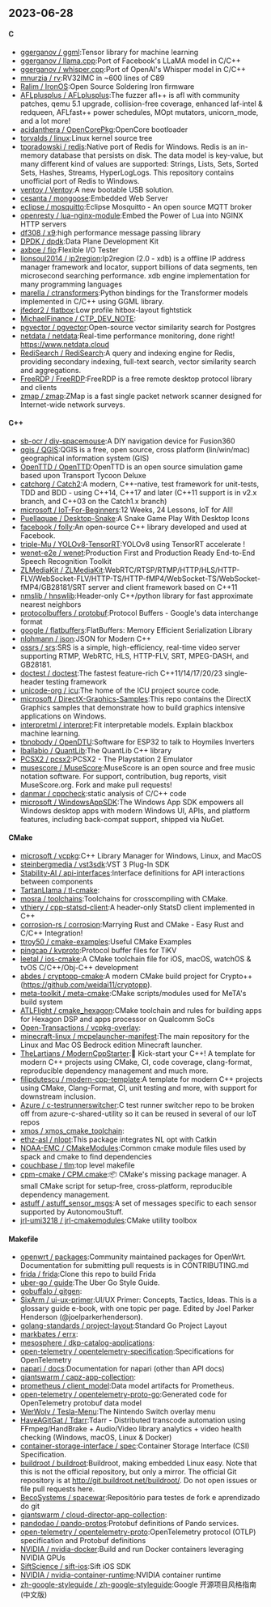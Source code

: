 ## 2023-06-28

#### C
* [ggerganov / ggml](https://github.com/ggerganov/ggml):Tensor library for machine learning
* [ggerganov / llama.cpp](https://github.com/ggerganov/llama.cpp):Port of Facebook's LLaMA model in C/C++
* [ggerganov / whisper.cpp](https://github.com/ggerganov/whisper.cpp):Port of OpenAI's Whisper model in C/C++
* [mnurzia / rv](https://github.com/mnurzia/rv):RV32IMC in ~600 lines of C89
* [Ralim / IronOS](https://github.com/Ralim/IronOS):Open Source Soldering Iron firmware
* [AFLplusplus / AFLplusplus](https://github.com/AFLplusplus/AFLplusplus):The fuzzer afl++ is afl with community patches, qemu 5.1 upgrade, collision-free coverage, enhanced laf-intel & redqueen, AFLfast++ power schedules, MOpt mutators, unicorn_mode, and a lot more!
* [acidanthera / OpenCorePkg](https://github.com/acidanthera/OpenCorePkg):OpenCore bootloader
* [torvalds / linux](https://github.com/torvalds/linux):Linux kernel source tree
* [tporadowski / redis](https://github.com/tporadowski/redis):Native port of Redis for Windows. Redis is an in-memory database that persists on disk. The data model is key-value, but many different kind of values are supported: Strings, Lists, Sets, Sorted Sets, Hashes, Streams, HyperLogLogs. This repository contains unofficial port of Redis to Windows.
* [ventoy / Ventoy](https://github.com/ventoy/Ventoy):A new bootable USB solution.
* [cesanta / mongoose](https://github.com/cesanta/mongoose):Embedded Web Server
* [eclipse / mosquitto](https://github.com/eclipse/mosquitto):Eclipse Mosquitto - An open source MQTT broker
* [openresty / lua-nginx-module](https://github.com/openresty/lua-nginx-module):Embed the Power of Lua into NGINX HTTP servers
* [df308 / x9](https://github.com/df308/x9):high performance message passing library
* [DPDK / dpdk](https://github.com/DPDK/dpdk):Data Plane Development Kit
* [axboe / fio](https://github.com/axboe/fio):Flexible I/O Tester
* [lionsoul2014 / ip2region](https://github.com/lionsoul2014/ip2region):Ip2region (2.0 - xdb) is a offline IP address manager framework and locator, support billions of data segments, ten microsecond searching performance. xdb engine implementation for many programming languages
* [marella / ctransformers](https://github.com/marella/ctransformers):Python bindings for the Transformer models implemented in C/C++ using GGML library.
* [jfedor2 / flatbox](https://github.com/jfedor2/flatbox):Low profile hitbox-layout fightstick
* [MichaelFinance / CTP_DEV_NOTE](https://github.com/MichaelFinance/CTP_DEV_NOTE):
* [pgvector / pgvector](https://github.com/pgvector/pgvector):Open-source vector similarity search for Postgres
* [netdata / netdata](https://github.com/netdata/netdata):Real-time performance monitoring, done right! https://www.netdata.cloud
* [RediSearch / RediSearch](https://github.com/RediSearch/RediSearch):A query and indexing engine for Redis, providing secondary indexing, full-text search, vector similarity search and aggregations.
* [FreeRDP / FreeRDP](https://github.com/FreeRDP/FreeRDP):FreeRDP is a free remote desktop protocol library and clients
* [zmap / zmap](https://github.com/zmap/zmap):ZMap is a fast single packet network scanner designed for Internet-wide network surveys.

#### C++
* [sb-ocr / diy-spacemouse](https://github.com/sb-ocr/diy-spacemouse):A DIY navigation device for Fusion360
* [qgis / QGIS](https://github.com/qgis/QGIS):QGIS is a free, open source, cross platform (lin/win/mac) geographical information system (GIS)
* [OpenTTD / OpenTTD](https://github.com/OpenTTD/OpenTTD):OpenTTD is an open source simulation game based upon Transport Tycoon Deluxe
* [catchorg / Catch2](https://github.com/catchorg/Catch2):A modern, C++-native, test framework for unit-tests, TDD and BDD - using C++14, C++17 and later (C++11 support is in v2.x branch, and C++03 on the Catch1.x branch)
* [microsoft / IoT-For-Beginners](https://github.com/microsoft/IoT-For-Beginners):12 Weeks, 24 Lessons, IoT for All!
* [Puellaquae / Desktop-Snake](https://github.com/Puellaquae/Desktop-Snake):A Snake Game Play With Desktop Icons
* [facebook / folly](https://github.com/facebook/folly):An open-source C++ library developed and used at Facebook.
* [triple-Mu / YOLOv8-TensorRT](https://github.com/triple-Mu/YOLOv8-TensorRT):YOLOv8 using TensorRT accelerate !
* [wenet-e2e / wenet](https://github.com/wenet-e2e/wenet):Production First and Production Ready End-to-End Speech Recognition Toolkit
* [ZLMediaKit / ZLMediaKit](https://github.com/ZLMediaKit/ZLMediaKit):WebRTC/RTSP/RTMP/HTTP/HLS/HTTP-FLV/WebSocket-FLV/HTTP-TS/HTTP-fMP4/WebSocket-TS/WebSocket-fMP4/GB28181/SRT server and client framework based on C++11
* [nmslib / hnswlib](https://github.com/nmslib/hnswlib):Header-only C++/python library for fast approximate nearest neighbors
* [protocolbuffers / protobuf](https://github.com/protocolbuffers/protobuf):Protocol Buffers - Google's data interchange format
* [google / flatbuffers](https://github.com/google/flatbuffers):FlatBuffers: Memory Efficient Serialization Library
* [nlohmann / json](https://github.com/nlohmann/json):JSON for Modern C++
* [ossrs / srs](https://github.com/ossrs/srs):SRS is a simple, high-efficiency, real-time video server supporting RTMP, WebRTC, HLS, HTTP-FLV, SRT, MPEG-DASH, and GB28181.
* [doctest / doctest](https://github.com/doctest/doctest):The fastest feature-rich C++11/14/17/20/23 single-header testing framework
* [unicode-org / icu](https://github.com/unicode-org/icu):The home of the ICU project source code.
* [microsoft / DirectX-Graphics-Samples](https://github.com/microsoft/DirectX-Graphics-Samples):This repo contains the DirectX Graphics samples that demonstrate how to build graphics intensive applications on Windows.
* [interpretml / interpret](https://github.com/interpretml/interpret):Fit interpretable models. Explain blackbox machine learning.
* [tbnobody / OpenDTU](https://github.com/tbnobody/OpenDTU):Software for ESP32 to talk to Hoymiles Inverters
* [lballabio / QuantLib](https://github.com/lballabio/QuantLib):The QuantLib C++ library
* [PCSX2 / pcsx2](https://github.com/PCSX2/pcsx2):PCSX2 - The Playstation 2 Emulator
* [musescore / MuseScore](https://github.com/musescore/MuseScore):MuseScore is an open source and free music notation software. For support, contribution, bug reports, visit MuseScore.org. Fork and make pull requests!
* [danmar / cppcheck](https://github.com/danmar/cppcheck):static analysis of C/C++ code
* [microsoft / WindowsAppSDK](https://github.com/microsoft/WindowsAppSDK):The Windows App SDK empowers all Windows desktop apps with modern Windows UI, APIs, and platform features, including back-compat support, shipped via NuGet.

#### CMake
* [microsoft / vcpkg](https://github.com/microsoft/vcpkg):C++ Library Manager for Windows, Linux, and MacOS
* [steinbergmedia / vst3sdk](https://github.com/steinbergmedia/vst3sdk):VST 3 Plug-In SDK
* [Stability-AI / api-interfaces](https://github.com/Stability-AI/api-interfaces):Interface definitions for API interactions between components
* [TartanLlama / tl-cmake](https://github.com/TartanLlama/tl-cmake):
* [mosra / toolchains](https://github.com/mosra/toolchains):Toolchains for crosscompiling with CMake.
* [vthiery / cpp-statsd-client](https://github.com/vthiery/cpp-statsd-client):A header-only StatsD client implemented in C++
* [corrosion-rs / corrosion](https://github.com/corrosion-rs/corrosion):Marrying Rust and CMake - Easy Rust and C/C++ Integration!
* [ttroy50 / cmake-examples](https://github.com/ttroy50/cmake-examples):Useful CMake Examples
* [pingcap / kvproto](https://github.com/pingcap/kvproto):Protocol buffer files for TiKV
* [leetal / ios-cmake](https://github.com/leetal/ios-cmake):A CMake toolchain file for iOS, macOS, watchOS & tvOS C/C++/Obj-C++ development
* [abdes / cryptopp-cmake](https://github.com/abdes/cryptopp-cmake):A modern CMake build project for Crypto++ (https://github.com/weidai11/cryptopp).
* [meta-toolkit / meta-cmake](https://github.com/meta-toolkit/meta-cmake):CMake scripts/modules used for MeTA's build system
* [ATLFlight / cmake_hexagon](https://github.com/ATLFlight/cmake_hexagon):CMake toolchain and rules for building apps for Hexagon DSP and apps processor on Qualcomm SoCs
* [Open-Transactions / vcpkg-overlay](https://github.com/Open-Transactions/vcpkg-overlay):
* [minecraft-linux / mcpelauncher-manifest](https://github.com/minecraft-linux/mcpelauncher-manifest):The main repository for the Linux and Mac OS Bedrock edition Minecraft launcher.
* [TheLartians / ModernCppStarter](https://github.com/TheLartians/ModernCppStarter):🚀 Kick-start your C++! A template for modern C++ projects using CMake, CI, code coverage, clang-format, reproducible dependency management and much more.
* [filipdutescu / modern-cpp-template](https://github.com/filipdutescu/modern-cpp-template):A template for modern C++ projects using CMake, Clang-Format, CI, unit testing and more, with support for downstream inclusion.
* [Azure / c-testrunnerswitcher](https://github.com/Azure/c-testrunnerswitcher):C test runner switcher repo to be broken off from azure-c-shared-utility so it can be reused in several of our IoT repos
* [xmos / xmos_cmake_toolchain](https://github.com/xmos/xmos_cmake_toolchain):
* [ethz-asl / nlopt](https://github.com/ethz-asl/nlopt):This package integrates NL opt with Catkin
* [NOAA-EMC / CMakeModules](https://github.com/NOAA-EMC/CMakeModules):Common cmake module files used by spack and cmake to find dependencies
* [couchbase / tlm](https://github.com/couchbase/tlm):top level makefile
* [cpm-cmake / CPM.cmake](https://github.com/cpm-cmake/CPM.cmake):📦 CMake's missing package manager. A small CMake script for setup-free, cross-platform, reproducible dependency management.
* [astuff / astuff_sensor_msgs](https://github.com/astuff/astuff_sensor_msgs):A set of messages specific to each sensor supported by AutonomouStuff.
* [jrl-umi3218 / jrl-cmakemodules](https://github.com/jrl-umi3218/jrl-cmakemodules):CMake utility toolbox

#### Makefile
* [openwrt / packages](https://github.com/openwrt/packages):Community maintained packages for OpenWrt. Documentation for submitting pull requests is in CONTRIBUTING.md
* [frida / frida](https://github.com/frida/frida):Clone this repo to build Frida
* [uber-go / guide](https://github.com/uber-go/guide):The Uber Go Style Guide.
* [gobuffalo / gitgen](https://github.com/gobuffalo/gitgen):
* [SixArm / ui-ux-primer](https://github.com/SixArm/ui-ux-primer):UI/UX Primer: Concepts, Tactics, Ideas. This is a glossary guide e-book, with one topic per page. Edited by Joel Parker Henderson (@joelparkerhenderson).
* [golang-standards / project-layout](https://github.com/golang-standards/project-layout):Standard Go Project Layout
* [markbates / errx](https://github.com/markbates/errx):
* [mesosphere / dkp-catalog-applications](https://github.com/mesosphere/dkp-catalog-applications):
* [open-telemetry / opentelemetry-specification](https://github.com/open-telemetry/opentelemetry-specification):Specifications for OpenTelemetry
* [napari / docs](https://github.com/napari/docs):Documentation for napari (other than API docs)
* [giantswarm / capz-app-collection](https://github.com/giantswarm/capz-app-collection):
* [prometheus / client_model](https://github.com/prometheus/client_model):Data model artifacts for Prometheus.
* [open-telemetry / opentelemetry-proto-go](https://github.com/open-telemetry/opentelemetry-proto-go):Generated code for OpenTelemetry protobuf data model
* [WerWolv / Tesla-Menu](https://github.com/WerWolv/Tesla-Menu):The Nintendo Switch overlay menu
* [HaveAGitGat / Tdarr](https://github.com/HaveAGitGat/Tdarr):Tdarr - Distributed transcode automation using FFmpeg/HandBrake + Audio/Video library analytics + video health checking (Windows, macOS, Linux & Docker)
* [container-storage-interface / spec](https://github.com/container-storage-interface/spec):Container Storage Interface (CSI) Specification.
* [buildroot / buildroot](https://github.com/buildroot/buildroot):Buildroot, making embedded Linux easy. Note that this is not the official repository, but only a mirror. The official Git repository is at http://git.buildroot.net/buildroot/. Do not open issues or file pull requests here.
* [BecoSystems / spacewar](https://github.com/BecoSystems/spacewar):Repositório para testes de fork e aprendizado do git
* [giantswarm / cloud-director-app-collection](https://github.com/giantswarm/cloud-director-app-collection):
* [pandodao / pando-protos](https://github.com/pandodao/pando-protos):Protobuf definitions of Pando services.
* [open-telemetry / opentelemetry-proto](https://github.com/open-telemetry/opentelemetry-proto):OpenTelemetry protocol (OTLP) specification and Protobuf definitions
* [NVIDIA / nvidia-docker](https://github.com/NVIDIA/nvidia-docker):Build and run Docker containers leveraging NVIDIA GPUs
* [SiftScience / sift-ios](https://github.com/SiftScience/sift-ios):Sift iOS SDK
* [NVIDIA / nvidia-container-runtime](https://github.com/NVIDIA/nvidia-container-runtime):NVIDIA container runtime
* [zh-google-styleguide / zh-google-styleguide](https://github.com/zh-google-styleguide/zh-google-styleguide):Google 开源项目风格指南 (中文版)
